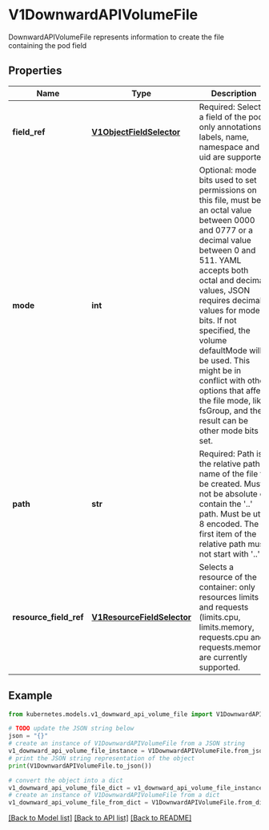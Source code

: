 # V1DownwardAPIVolumeFile

DownwardAPIVolumeFile represents information to create the file containing the pod field

## Properties

Name | Type | Description | Notes
------------ | ------------- | ------------- | -------------
**field_ref** | [**V1ObjectFieldSelector**](V1ObjectFieldSelector.md) | Required: Selects a field of the pod: only annotations, labels, name, namespace and uid are supported. | [optional] 
**mode** | **int** | Optional: mode bits used to set permissions on this file, must be an octal value between 0000 and 0777 or a decimal value between 0 and 511. YAML accepts both octal and decimal values, JSON requires decimal values for mode bits. If not specified, the volume defaultMode will be used. This might be in conflict with other options that affect the file mode, like fsGroup, and the result can be other mode bits set. | [optional] 
**path** | **str** | Required: Path is  the relative path name of the file to be created. Must not be absolute or contain the &#39;..&#39; path. Must be utf-8 encoded. The first item of the relative path must not start with &#39;..&#39; | [default to '']
**resource_field_ref** | [**V1ResourceFieldSelector**](V1ResourceFieldSelector.md) | Selects a resource of the container: only resources limits and requests (limits.cpu, limits.memory, requests.cpu and requests.memory) are currently supported. | [optional] 

## Example

```python
from kubernetes.models.v1_downward_api_volume_file import V1DownwardAPIVolumeFile

# TODO update the JSON string below
json = "{}"
# create an instance of V1DownwardAPIVolumeFile from a JSON string
v1_downward_api_volume_file_instance = V1DownwardAPIVolumeFile.from_json(json)
# print the JSON string representation of the object
print(V1DownwardAPIVolumeFile.to_json())

# convert the object into a dict
v1_downward_api_volume_file_dict = v1_downward_api_volume_file_instance.to_dict()
# create an instance of V1DownwardAPIVolumeFile from a dict
v1_downward_api_volume_file_from_dict = V1DownwardAPIVolumeFile.from_dict(v1_downward_api_volume_file_dict)
```
[[Back to Model list]](../README.md#documentation-for-models) [[Back to API list]](../README.md#documentation-for-api-endpoints) [[Back to README]](../README.md)


